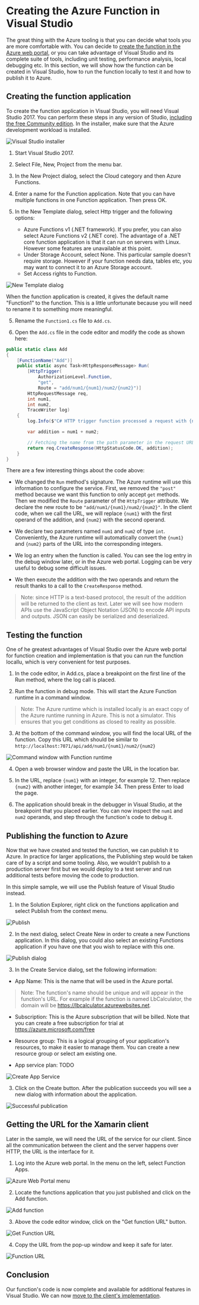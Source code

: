 # Creating the Azure Function in Visual Studio

The great thing with the Azure tooling is that you can decide what tools you are more comfortable with. You can decide to [create the function in the Azure web portal](./creating.md), or you can take advantage of Visual Studio and its complete suite of tools, including unit testing, performance analysis, local debugging etc. In this section, we will show how the function can be created in Visual Studio, how to run the function locally to test it and how to publish it to Azure.

## Creating the function application

To create the function application in Visual Studio, you will need Visual Studio 2017. You can perform these steps in any version of Studio, [including the free Community edition](TODO_LINK). In the installer, make sure that the Azure development workload is installed.

![Visual Studio installer](./Img/2018-01-05_13-43-24.png)

1. Start Visual Studio 2017.

2. Select File, New, Project from the menu bar.

3. In the New Project dialog, select the Cloud category and then Azure Functions. 

4. Enter a name for the Function application. Note that you can have multiple functions in one Function application. Then press OK.

5. In the New Template dialog, select Http trigger and the following options:

    - Azure Functions v1 (.NET framework). If you prefer, you can also select Azure Functions v2 (.NET core). The advantage of a .NET core function application is that it can run on servers with Linux. However some features are unavailable at this point.
    - Under Storage Account, select None. This particular sample doesn't require storage. However if your function needs data, tables etc, you may want to connect it to an Azure Storage account.
    - Set Access rights to Function.

![New Template dialog](./Img/2018-01-05_14-02-00.png)

When the function application is created, it gives the default name "Function1" to the function. This is a little unfortunate because you will need to rename it to something more meaningful.

5. Rename the ```Function1.cs``` file to ```Add.cs```.

6. Open the ```Add.cs``` file in the code editor and modify the code as shown here:

```CS
public static class Add
{
    [FunctionName("Add")]
    public static async Task<HttpResponseMessage> Run(
        [HttpTrigger(
            AuthorizationLevel.Function, 
            "get",
            Route = "add/num1/{num1}/num2/{num2}")]
        HttpRequestMessage req, 
        int num1,
        int num2,
        TraceWriter log)
    {
        log.Info($"C# HTTP trigger function processed a request with {num1} and {num2}");

        var addition = num1 + num2;

        // Fetching the name from the path parameter in the request URL
        return req.CreateResponse(HttpStatusCode.OK, addition);
    }
}
```

There are a few interesting things about the code above:

- We changed the ```Run``` method's signature. The Azure runtime will use this information to configure the service. First, we removed the ```"post"``` method because we want this function to only accept ```get``` methods. Then we modified the ```Route``` parameter of the ```HttpTrigger``` attribute. We declare the new route to be ```"add/num1/{num1}/num2/{num2}"```. In the client code, when we call the URL, we will replace ```{num1}``` with the first operand of the addition, and ```{num2}``` with the second operand.

- We declare two parameters named ```num1``` and ```num2``` of type ```int```. Conveniently, the Azure runtime will automatically convert the ```{num1}``` and ```{num2}``` parts of the URL into the corresponding integers.

- We log an entry when the function is called. You can see the log entry in the debug window later, or in the Azure web portal. Logging can be very useful to debug some difficult issues.

- We then execute the addition with the two operands and return the result thanks to a call to the ```CreateResponse``` method.

> Note: since HTTP is a text-based protocol, the result of the addition will be returned to the client as text. Later we will see how modern APIs use the JavaScript Object Notation (JSON) to encode API inputs and outputs. JSON can easily be serialized and deserialized.

## Testing the function

One of he greatest advantages of Visual Studio over the Azure web portal for function creation and implementation is that you can run the function locallu, which is very convenient for test purposes.

1. In the code editor, in Add.cs, place a breakpoint on the first line of the Run method, where the log call is placed.

2. Run the function in debug mode. This will start the Azure Function runtime in a command window.

> Note: The Azure runtime which is installed locally is an exact copy of the Azure runtime running in Azure. This is not a simulator. This ensures that you get conditions as closed to reality as possible.

3. At the bottom of the command window, you will find the local URL of the function. Copy this URL which should be similar to ```http://localhost:7071/api/add/num1/{num1}/num2/{num2}```

![Command window with Function runtime](./Img/2018-01-05_15-19-23.png)

4. Open a web browser window and paste the URL in the location bar.

5. In the URL, replace ```{num1}``` with an integer, for example 12. Then replace ```{num2}``` with another integer, for example 34. Then press Enter to load the page.

6. The application should break in the debugger in Visual Studio, at the breakpoint that you placed earlier. You can now inspect the ```num1``` and ```num2``` operands, and step through the function's code to debug it.

## Publishing the function to Azure

Now that we have created and tested the function, we can publish it to Azure. In practice for larger applications, the Publishing step would be taken care of by a script and some tooling. Also, we wouldn't publish to a production server first but we would deploy to a test server and run additional tests before moving the code to production.

In this simple sample, we will use the Publish feature of Visual Studio instead.

1. In the Solution Explorer, right click on the functions application and select Publish from the context menu.

![Publish](./Img/2018-01-04_11-14-39.png)

2. In the next dialog, select Create New in order to create a new Functions application. In this dialog, you could also select an existing Functions application if you have one that you wish to replace with this one.

![Publish dialog](./Img/2018-01-04_11-15-00.png)

3. In the Create Service dialog, set the following information:

- App Name: This is the name that will be used in the Azure portal.

> Note: The function's name should be unique and will appear in the function's URL. For example if the function is named LbCalculator, the domain will be https://lbcalculator.azurewebsites.net.

- Subscription: This is the Azure subscription that will be billed. Note that you can create a free subscription for trial at https://azure.microsoft.com/free

- Resource group: This is a logical grouping of your application's resources, to make it easier to manage them. You can create a new resource group or select am existing one.

- App service plan: TODO

![Create App Service](./Img/2018-01-04_11-30-09.png)

3. Click on the Create button. After the publication succeeds you will see a new dialog with information about the application.

![Successful publication](./Img/2018-01-04_11-32-51.png)

## Getting the URL for the Xamarin client

Later in the sample, we will need the URL of the service for our client. Since all the communication between the client and the server happens over HTTP, the URL is the interface for it.

1. Log into the Azure web portal. In the menu on the left, select Function Apps.

![Azure Web Portal menu](./Img/2018-01-04_11-34-15.png)

2. Locate the functions application that you just published and click on the Add function.

![Add function](./Img/2018-01-04_11-34-46.png)

3. Above the code editor window, click on the "Get function URL" button.

![Get Function URL](./Img/2018-01-04_11-35-04.png)

4. Copy the URL from the pop-up window and keep it safe for later.

![Function URL](./Img/2018-01-04_11-35-45.png)

## Conclusion

Our function's code is now complete and available for additional features in Visual Studio. We can now [move to the client's implementation](./firstclient.md).
